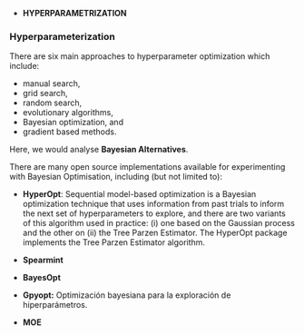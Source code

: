 
* **HYPERPARAMETRIZATION**

### Hyperparameterization

There are six main approaches to hyperparameter optimization which include:

* manual search, 
* grid search, 
* random search, 
* evolutionary algorithms, 
* Bayesian optimization, and 
* gradient based methods. 

Here, we would analyse **Bayesian Alternatives**. 

There are many open source implementations available for experimenting with Bayesian Optimisation, including (but not limited to):

* **HyperOpt**: Sequential model-based optimization is a Bayesian optimization technique that uses information from past trials to inform the next set of hyperparameters to explore, and there are two variants of this algorithm used in practice: (i) one based on the Gaussian process and the other on (ii) the Tree Parzen Estimator. The HyperOpt package implements the Tree Parzen Estimator algorithm.

* **Spearmint**
* **BayesOpt**
* **Gpyopt:** Optimización bayesiana para la exploración de hiperparámetros.
* **MOE**